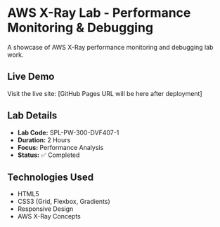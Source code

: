 # AWS X-Ray Lab - Performance Monitoring & Debugging

A showcase of AWS X-Ray performance monitoring and debugging lab work.

## Live Demo
Visit the live site: [GitHub Pages URL will be here after deployment]

## Lab Details
- **Lab Code:** SPL-PW-300-DVF407-1
- **Duration:** 2 Hours
- **Focus:** Performance Analysis
- **Status:** ✅ Completed

## Technologies Used
- HTML5
- CSS3 (Grid, Flexbox, Gradients)
- Responsive Design
- AWS X-Ray Concepts